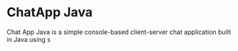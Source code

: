 <h1>ChatApp Java</h1>
<p>
  Chat App Java is a simple console-based client-server chat application built in Java using s
</p> 
